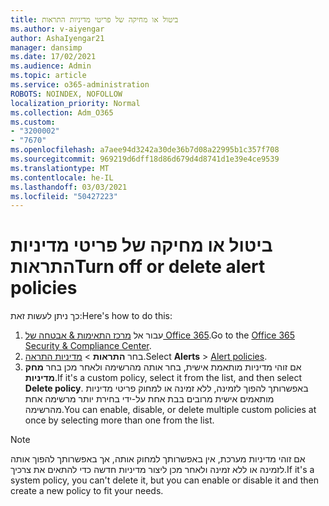 ```yaml
---
title: ביטול או מחיקה של פריטי מדיניות התראות
ms.author: v-aiyengar
author: AshaIyengar21
manager: dansimp
ms.date: 17/02/2021
ms.audience: Admin
ms.topic: article
ms.service: o365-administration
ROBOTS: NOINDEX, NOFOLLOW
localization_priority: Normal
ms.collection: Adm_O365
ms.custom:
- "3200002"
- "7670"
ms.openlocfilehash: a7aee94d3242a30de36b7d08a22995b1c357f708
ms.sourcegitcommit: 969219d6dff18d86d679d4d8741d1e39e4ce9539
ms.translationtype: MT
ms.contentlocale: he-IL
ms.lasthandoff: 03/03/2021
ms.locfileid: "50427223"
---
```

# <a name="turn-off-or-delete-alert-policies"></a><span data-ttu-id="655c2-102">ביטול או מחיקה של פריטי מדיניות התראות</span><span class="sxs-lookup"><span data-stu-id="655c2-102">Turn off or delete alert policies</span></span>

<span data-ttu-id="655c2-103">כך ניתן לעשות זאת:</span><span class="sxs-lookup"><span data-stu-id="655c2-103">Here's how to do this:</span></span>

1. <span data-ttu-id="655c2-104">עבור אל [מרכז התאימות & אבטחה של Office 365](https://go.microsoft.com/fwlink/p/?linkid=2077143).</span><span class="sxs-lookup"><span data-stu-id="655c2-104">Go to the [Office 365 Security & Compliance Center](https://go.microsoft.com/fwlink/p/?linkid=2077143).</span></span>
1. <span data-ttu-id="655c2-105">בחר **התראות**  >  [מדיניות התראה](https://go.microsoft.com/fwlink/?linkid=2103208).</span><span class="sxs-lookup"><span data-stu-id="655c2-105">Select **Alerts** > [Alert policies](https://go.microsoft.com/fwlink/?linkid=2103208).</span></span>
1. <span data-ttu-id="655c2-106">אם זוהי מדיניות מותאמת אישית, בחר אותה מהרשימה ולאחר מכן בחר **מחק מדיניות**.</span><span class="sxs-lookup"><span data-stu-id="655c2-106">If it's a custom policy, select it from the list, and then select **Delete policy**.</span></span> <span data-ttu-id="655c2-107">באפשרותך להפוך לזמינה, ללא זמינה או למחוק פריטי מדיניות מותאמים אישית מרובים בבת אחת על-ידי בחירת יותר מרשימה אחת מהרשימה.</span><span class="sxs-lookup"><span data-stu-id="655c2-107">You can enable, disable, or delete multiple custom policies at once by selecting more than one from the list.</span></span>

> [!NOTE]
> <span data-ttu-id="655c2-108">אם זוהי מדיניות מערכת, אין באפשרותך למחוק אותה, אך באפשרותך להפוך אותה לזמינה או ללא זמינה ולאחר מכן ליצור מדיניות חדשה כדי להתאים את צרכיך.</span><span class="sxs-lookup"><span data-stu-id="655c2-108">If it's a system policy, you can't delete it, but you can enable or disable it and then create a new policy to fit your needs.</span></span>
